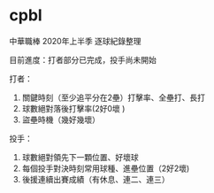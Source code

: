 # cpbl

中華職棒 2020年上半季 逐球紀錄整理

目前進度：打者部分已完成，投手尚未開始

打者：
1. 關鍵時刻（至少追平分在2壘）打擊率、全壘打、長打
2. 球數絕對落後打擊率(2好0壞 )
3. 盜壘時機（幾好幾壞）


投手：
1. 球數絕對領先下一顆位置、好壞球
2. 每個投手對決時刻常用球種、進壘位置（2好2壞)
3. 後援連續出賽成績（有休息、連二、連三）
